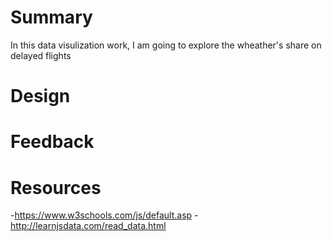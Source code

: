 # Summary
In this data visulization work, I am going to explore the wheather's share on delayed flights

# Design


# Feedback


# Resources
-https://www.w3schools.com/js/default.asp
-http://learnjsdata.com/read_data.html
